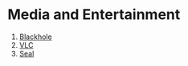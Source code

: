 # Media and Entertainment 
1. [Blackhole](https://f-droid.org/en/packages/com.shadow.blackhole/)
2. [VLC](https://f-droid.org/en/packages/org.videolan.vlc/)
3. [Seal](https://f-droid.org/packages/com.junkfood.seal/)
